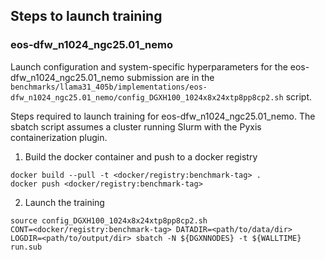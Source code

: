 ## Steps to launch training

### eos-dfw_n1024_ngc25.01_nemo

Launch configuration and system-specific hyperparameters for the
eos-dfw_n1024_ngc25.01_nemo submission are in the
`benchmarks/llama31_405b/implementations/eos-dfw_n1024_ngc25.01_nemo/config_DGXH100_1024x8x24xtp8pp8cp2.sh` script.

Steps required to launch training for eos-dfw_n1024_ngc25.01_nemo.  The sbatch
script assumes a cluster running Slurm with the Pyxis containerization plugin.

1. Build the docker container and push to a docker registry

```
docker build --pull -t <docker/registry:benchmark-tag> .
docker push <docker/registry:benchmark-tag>
```

2. Launch the training
```
source config_DGXH100_1024x8x24xtp8pp8cp2.sh
CONT=<docker/registry:benchmark-tag> DATADIR=<path/to/data/dir> LOGDIR=<path/to/output/dir> sbatch -N ${DGXNNODES} -t ${WALLTIME} run.sub
```
